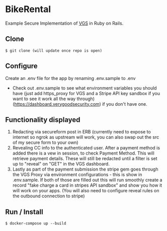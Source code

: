 BikeRental
============

Example Secure Implementation of [VGS](https://www.verygoodsecurity.com) in Ruby on Rails.


Clone
--------

    $ git clone (will update once repo is open)


Configure
----------

Create an .env file for the app by renaming .env.sample to .env

* Check out .env.sample to see what environment variables you should have (just add https_proxy for VGS and a Stripe API key sandbox if you want to see it work all the way through)(https://dashboard.verygoodsecurity.com) if you don't have one.


Functionality displayed
-----------------------

1. Redacting via secureform post in ERB (currently need to expose to internet so ngrok as upstream will work, you can also swap out the src of my secure form to your own)
2. Revealing CC info to the authenticated user. After a payment method is added there is a vew in session, to check Payment Method. This will retrieve payment details. These will still be redacted until a filter is set up to "reveal" on "GET" in the VGS dashboard.
3. Lastly as part of the payment submission the stripe gem goes through the VGS Proxy via environment configurations - this is show in .env.sample. If both of those are filled out this will run smoothly create a record "fake charge a card in stripes API sandbox" and show you how it will work on your apps. (You will also need to configure reveal rules on the outbound connection to stripe)

Run / Install
----

    $ docker-compose up --build

